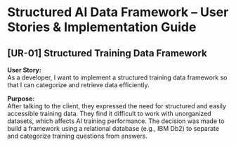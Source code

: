 # Structured AI Data Framework – User Stories & Implementation Guide

## [UR-01] Structured Training Data Framework

**User Story:**  
As a developer, I want to implement a structured training data framework so that I can categorize and retrieve data efficiently.

**Purpose:**  
After talking to the client, they expressed the need for structured and easily accessible training data. They find it difficult to work with unorganized datasets, which affects AI training performance. The decision was made to build a framework using a relational database (e.g., IBM Db2) to separate and categorize training questions from answers.
